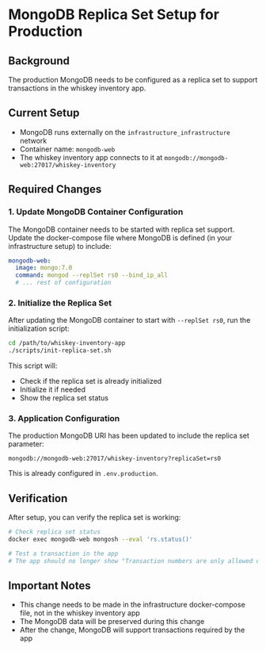 # MongoDB Replica Set Setup for Production

## Background
The production MongoDB needs to be configured as a replica set to support transactions in the whiskey inventory app.

## Current Setup
- MongoDB runs externally on the `infrastructure_infrastructure` network
- Container name: `mongodb-web`
- The whiskey inventory app connects to it at `mongodb://mongodb-web:27017/whiskey-inventory`

## Required Changes

### 1. Update MongoDB Container Configuration
The MongoDB container needs to be started with replica set support. Update the docker-compose file where MongoDB is defined (in your infrastructure setup) to include:

```yaml
mongodb-web:
  image: mongo:7.0
  command: mongod --replSet rs0 --bind_ip_all
  # ... rest of configuration
```

### 2. Initialize the Replica Set
After updating the MongoDB container to start with `--replSet rs0`, run the initialization script:

```bash
cd /path/to/whiskey-inventory-app
./scripts/init-replica-set.sh
```

This script will:
- Check if the replica set is already initialized
- Initialize it if needed
- Show the replica set status

### 3. Application Configuration
The production MongoDB URI has been updated to include the replica set parameter:
```
mongodb://mongodb-web:27017/whiskey-inventory?replicaSet=rs0
```

This is already configured in `.env.production`.

## Verification
After setup, you can verify the replica set is working:

```bash
# Check replica set status
docker exec mongodb-web mongosh --eval 'rs.status()'

# Test a transaction in the app
# The app should no longer show "Transaction numbers are only allowed on a replica set member or mongos" errors
```

## Important Notes
- This change needs to be made in the infrastructure docker-compose file, not in the whiskey inventory app
- The MongoDB data will be preserved during this change
- After the change, MongoDB will support transactions required by the app